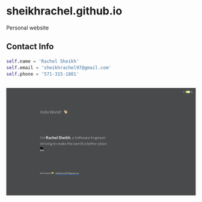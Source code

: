 # sheikhrachel.github.io
Personal website

## Contact Info
```python
self.name = 'Rachel Sheikh'
self.email = 'sheikhrachel97@gmail.com'
self.phone = '571-315-1881'
```

##
![](/img/dark.png)

